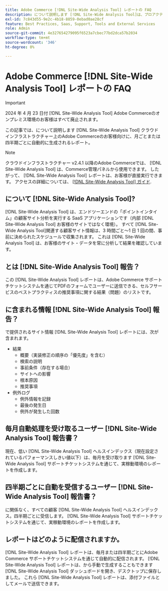 ```yaml
---
title: Adobe Commerce [!DNL Site-Wide Analysis Tool] レポートの FAQ
description: について説明します [!DNL Site-Wide Analysis Tool]は、プロアクティブなセルフサービスツールで、Adobe Commerce インストールのセキュリティと操作性を確保するための詳細なシステムインサイトおよびレコメンデーションが含まれている中央リポジトリです。
exl-id: 7c843d55-9e2c-4b18-8859-0ebad0ae28cf
feature: Best Practices, Saas, Support, Tools and External Services
role: Admin
source-git-commit: 4e327654279095f6523a7cbec77bd2dca57b2034
workflow-type: tm+mt
source-wordcount: '346'
ht-degree: 0%

---
```


# Adobe Commerce [!DNL Site-Wide Analysis Tool] レポートの FAQ

>[!IMPORTANT]
>
>2024 年 4 月 23 日付 [!DNL Site-Wide Analysis Tool] Adobe Commerceのオンプレミス環境のお客様はすべて廃止されます。

この記事では、について説明します [!DNL Site-Wide Analysis Tool] クラウドインフラストラクチャー上のAdobe Commerceのお客様向けに、月ごとまたは四半期ごとに自動的に生成されるレポート。

>[!NOTE]
>
>クラウドインフラストラクチャー v2.4.1 以降のAdobe Commerceでは、 [!DNL Site-Wide Analysis Tool] は、Commerce管理パネルから使用できます。 したがって、 [!DNL Site-Wide Analysis Tool] レポートは、お客様が直接実行できます。 アクセスの詳細については、 [[!DNL Site-Wide Analysis Tool] ガイド](https://experienceleague.adobe.com/docs/commerce-operations/tools/site-wide-analysis-tool/access.html).

## について [!DNL Site-Wide Analysis Tool]?

[!DNL Site-Wide Analysis Tool] は、エンドツーエンドの「ポイントインタイム」の顧客サイト分析を実行する SaaS アプリケーションです（内部 [!DNL Site-Wide Analysis Tool] お客様のサイトではなく環境）。 すべて [!DNL Site-Wide Analysis Tool]関連する顧客サイト情報は、3 時間ごと～1 日 1 回の間、事前に決められたスケジュールで収集されます。 これは [!DNL Site-Wide Analysis Tool] は、お客様のサイト・データを常に分析して結果を確認しています。

## とは [!DNL Site-Wide Analysis Tool] 報告？

この [!DNL Site-Wide Analysis Tool] レポートは、Adobe Commerce サポートチケットシステムを通じてPDFのフォームでユーザーに送信できる、セルフサービスのベストプラクティスの推奨事項に関する結果（問題）のリストです。

## に含まれる情報 [!DNL Site-Wide Analysis Tool] 報告？

で提供されるサイト情報 [!DNL Site-Wide Analysis Tool] レポートには、次が含まれます。

* 結果
   * 概要（実装修正の順序の「優先度」を含む）
   * 検索の説明
   * 事前条件（存在する場合）
   * サイトへの影響
   * 根本原因
   * 推奨事項
* 例外ログ
   * 例外情報を記録
   * 最後の発生日
   * 例外が発生した回数

## 毎月自動処理を受け取るユーザー [!DNL Site-Wide Analysis Tool] 報告書？

現在、低い [!DNL Site-Wide Analysis Tool] ヘルスインデックス（現在設定されているパフォーマンスしきい値以下）は、毎月を受け取ります [!DNL Site-Wide Analysis Tool] サポートチケットシステムを通じて、実稼動環境のレポートを作成します。

## 四半期ごとに自動を受信するユーザー [!DNL Site-Wide Analysis Tool] 報告書？

に関係なく、すべての顧客 [!DNL Site-Wide Analysis Tool] ヘルスインデックス。四半期ごとに受信します。 [!DNL Site-Wide Analysis Tool] サポートチケットシステムを通じて、実稼動環境のレポートを作成します。

## レポートはどのように配信されますか。

[!DNL Site-Wide Analysis Tool] レポートは、毎月または四半期ごとにAdobe Commerce サポートチケットシステムを通じて自動的に配信されます。 [!DNL Site-Wide Analysis Tool] レポートは、から手動で生成することもできます [!DNL Site-Wide Analysis Tool] ダッシュボードを開き、デスクトップに保存しました。 これら [!DNL Site-Wide Analysis Tool] レポートは、添付ファイルとしてメールで送信できます。
